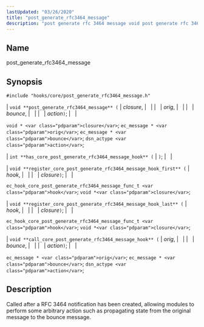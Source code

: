 ```yaml
---
lastUpdated: "03/26/2020"
title: "post_generate_rfc3464_message"
description: "post generate rfc 3464 message void post generate rfc 3464 message closure orig bounce action void closure ec message orig ec message bounce dsn actype action int has core post generate rfc 3464 message hook void register core post generate rfc 3464 message hook first hook closure ec hook core..."
---
```


<a name="hooks.core.post_generate_rfc3464_message"></a> 
## Name

post_generate_rfc3464_message

## Synopsis

`#include "hooks/core/post_generate_rfc3464_message.h"`

| `void **post_generate_rfc3464_message** (` | <var class="pdparam">closure</var>, |   |
|   | <var class="pdparam">orig</var>, |   |
|   | <var class="pdparam">bounce</var>, |   |
|   | <var class="pdparam">action</var>`)`; |   |

`void * <var class="pdparam">closure</var>`;
`ec_message * <var class="pdparam">orig</var>`;
`ec_message * <var class="pdparam">bounce</var>`;
`dsn_actype <var class="pdparam">action</var>`;

| `int **has_core_post_generate_rfc3464_message_hook** (` | `)`; |   |

| `void **register_core_post_generate_rfc3464_message_hook_first** (` | <var class="pdparam">hook</var>, |   |
|   | <var class="pdparam">closure</var>`)`; |   |

`ec_hook_core_post_generate_rfc3464_message_func_t <var class="pdparam">hook</var>`;
`void *<var class="pdparam">closure</var>`;

| `void **register_core_post_generate_rfc3464_message_hook_last** (` | <var class="pdparam">hook</var>, |   |
|   | <var class="pdparam">closure</var>`)`; |   |

`ec_hook_core_post_generate_rfc3464_message_func_t <var class="pdparam">hook</var>`;
`void *<var class="pdparam">closure</var>`;

| `void **call_core_post_generate_rfc3464_message_hook** (` | <var class="pdparam">orig</var>, |   |
|   | <var class="pdparam">bounce</var>, |   |
|   | <var class="pdparam">action</var>`)`; |   |

`ec_message * <var class="pdparam">orig</var>`;
`ec_message * <var class="pdparam">bounce</var>`;
`dsn_actype <var class="pdparam">action</var>`;<a name="idp38320288"></a> 
## Description

Called after a RFC 3464 notification has been created, allowing modules to perform some arbitrary action such as propagating state from the original message to the bounce message.